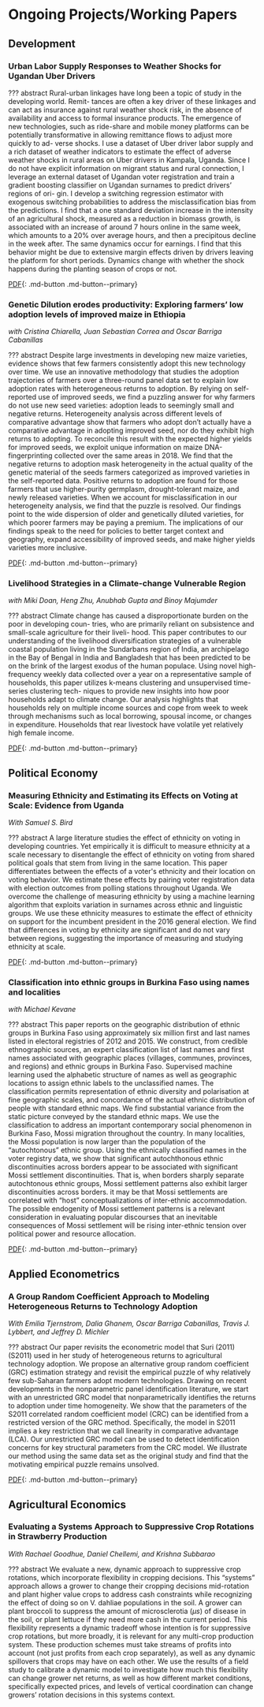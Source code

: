 # Ongoing Projects/Working Papers

## Development

### Urban Labor Supply Responses to Weather Shocks for Ugandan Uber Drivers

??? abstract
    Rural-urban linkages have long been a topic of study in the developing world. Remit- tances are often a key driver of these linkages and can act as insurance against rural weather shock risk, in the absence of availability and access to formal insurance products. The emergence of new technologies, such as ride-share and mobile money platforms can be potentially transformative in allowing remittance flows to adjust more quickly to ad- verse shocks. I use a dataset of Uber driver labor supply and a rich dataset of weather indicators to estimate the effect of adverse weather shocks in rural areas on Uber drivers in Kampala, Uganda. Since I do not have explicit information on migrant status and rural connection, I leverage an external dataset of Ugandan voter registration and train a gradient boosting classifier on Ugandan surnames to predict drivers’ regions of ori- gin. I develop a switching regression estimator with exogenous switching probabilities to address the misclassification bias from the predictions. I find that a one standard deviation increase in the intensity of an agricultural shock, measured as a reduction in biomass growth, is associated with an increase of around 7 hours online in the same week, which amounts to a 20% over average hours, and then a precipitous decline in the week after. The same dynamics occur for earnings. I find that this behavior might be due to extensive margin effects driven by drivers leaving the platform for short periods. Dynamics change with whether the shock happens during the planting season of crops or not.


[PDF](https://drive.google.com/file/d/14VANz8V45C6bIX1d4__IMmOn5xNJM5a7/view?usp=share_link){: .md-button .md-button--primary}

### Genetic Dilution erodes productivity: Exploring farmers’ low adoption levels of improved maize in Ethiopia

*with Cristina Chiarella, Juan Sebastian Correa and Oscar Barriga Cabanillas*

??? abstract
    Despite large investments in developing new maize varieties, evidence shows that few farmers
    consistently adopt this new technology over time. We use an innovative methodology that
    studies the adoption trajectories of farmers over a three-round panel data set to explain low
    adoption rates with heterogeneous returns to adoption. By relying on self-reported use of
    improved seeds, we find a puzzling answer for why farmers do not use new seed varieties:
    adoption leads to seemingly small and negative returns. Heterogeneity analysis across different
    levels of comparative advantage show that farmers who adopt don’t actually have a comparative
    advantage in adopting improved seed, nor do they exhibit high returns to adopting. To reconcile
    this result with the expected higher yields for improved seeds, we exploit unique information
    on maize DNA-fingerprinting collected over the same areas in 2018. We find that the negative
    returns to adoption mask heterogeneity in the actual quality of the genetic material of the seeds
    farmers categorized as improved varieties in the self-reported data. Positive returns to adoption
    are found for those farmers that use higher-purity germplasm, drought-tolerant maize, and newly
    released varieties. When we account for misclassification in our heterogeneity analysis, we find
    that the puzzle is resolved. Our findings point to the wide dispersion of older and genetically
    diluted varieties, for which poorer farmers may be paying a premium. The implications of our findings speak to the need for policies to better target context and geography, expand accessibility of improved seeds, and make higher yields varieties more inclusive.

[PDF](https://drive.google.com/file/d/1sqC0W1mUMzPzQreimT22qnqsnNlIj3bc/view?usp=sharing){: .md-button .md-button--primary}


### Livelihood Strategies in a Climate-change Vulnerable Region

*with Miki Doan, Heng Zhu, Anubhab Gupta and Binoy Majumder*

??? abstract
    Climate change has caused a disproportionate burden on the poor in developing coun-
    tries, who are primarily reliant on subsistence and small-scale agriculture for their liveli-
    hood. This paper contributes to our understanding of the livelihood diversification
    strategies of a vulnerable coastal population living in the Sundarbans region of India,
    an archipelago in the Bay of Bengal in India and Bangladesh that has been predicted
    to be on the brink of the largest exodus of the human populace. Using novel high-
    frequency weekly data collected over a year on a representative sample of households,
    this paper utilizes k-means clustering and unsupervised time-series clustering tech-
    niques to provide new insights into how poor households adapt to climate change. Our
    analysis highlights that households rely on multiple income sources and cope from week
    to week through mechanisms such as local borrowing, spousal income, or changes in
    expenditure. Households that rear livestock have volatile yet relatively high female
    income.

[PDF](https://scholar.google.com/scholar_url?url=https://ageconsearch.umn.edu/record/322365/files/24195.pdf&hl=en&sa=T&oi=gsb-gga&ct=res&cd=2&d=12962046704729585600&ei=7e1vY4C5MIqUy9YP-OmKyAQ&scisig=AAGBfm2aaJtfS_KnDh5hRc47a4cZxX41aw){: .md-button .md-button--primary}

## Political Economy

### Measuring Ethnicity and Estimating its Effects on Voting at Scale: Evidence from Uganda

*With Samuel S. Bird*

??? abstract
    A large literature studies the effect of ethnicity on voting in developing countries. Yet empirically it is difficult to measure ethnicity at a scale necessary to disentangle the effect of ethnicity on voting from shared political goals that stem from living in the same location. This paper differentiates between the effects of a voter's ethnicity and their location on voting behavior. We estimate these effects by pairing voter registration data with election outcomes from polling stations throughout Uganda. We overcome the challenge of measuring ethnicity by using a machine learning algorithm that exploits variation in surnames across ethnic and linguistic groups. We use these ethnicity measures to estimate the effect of ethnicity on support for the incumbent president in the 2016 general election. We find that differences in voting by ethnicity are significant and do not vary between regions, suggesting the importance of measuring and studying ethnicity at scale.

[PDF](https://drive.google.com/file/d/1Tdmr2_4DCSXIt_Q7tq1omglsgn249VgE/view?usp=sharing){: .md-button .md-button--primary}

### Classification into ethnic groups in Burkina Faso using names and localities

*with Michael Kevane*

??? abstract
    This paper reports on the geographic distribution of ethnic groups in Burkina Faso
    using approximately six million first and last names listed in electoral registries of 2012 and 2015.
    We construct, from credible ethnographic sources, an expert classification list of last names and
    first names associated with geographic places (villages, communes, provinces, and regions) and
    ethnic groups in Burkina Faso. Supervised machine learning used the alphabetic structure of
    names as well as geographic locations to assign ethnic labels to the unclassified names. The
    classification permits representation of ethnic diversity and polarisation at fine geographic scales,
    and concordance of the actual ethnic distribution of people with standard ethnic maps. We find
    substantial variance from the static picture conveyed by the standard ethnic maps. We use the
    classification to address an important contemporary social phenomenon in Burkina Faso, Mossi
    migration throughout the country. In many localities, the Mossi population is now larger than the
    population of the “autochtonous” ethnic group. Using the ethnically classified names in the voter
    registry data, we show that significant autochthonous ethnic discontinuities across borders appear
    to be associated with significant Mossi settlement discontinuities. That is, when borders sharply
    separate autochtonous ethnic groups, Mossi settlement patterns also exhibit larger discontinuities
    across borders. it may be that Mossi settlements are correlated with “host” conceptualizations of
    inter-ethnic accommodation. The possible endogenity of Mossi settlement patterns is a relevant
    consideration in evaluating popular discourses that an inevitable consequences of Mossi settlement
    will be rising inter-ethnic tension over political power and resource allocation.

[PDF](https://drive.google.com/file/d/1ZCS0c89GkS4hio5WEUrMSnqJ1FYeMd0V/view?usp=sharing){: .md-button .md-button--primary}
## Applied Econometrics

### A Group Random Coefficient Approach to Modeling Heterogeneous Returns to Technology Adoption

*With Emilia Tjernstrom, Dalia Ghanem, Oscar Barriga Cabanillas, Travis J. Lybbert, and Jeffrey D. Michler*

??? abstract
    Our paper revisits the econometric model that Suri (2011) (S2011) used in her study of heterogeneous returns to agricultural technology adoption. We propose an alternative group random coefficient (GRC) estimation strategy and revisit the empirical puzzle of why relatively few sub-Saharan farmers adopt modern technologies. Drawing on recent developments in the nonparametric panel identification literature, we start with an unrestricted GRC model that nonparametrically identifies the returns to adoption under time homogeneity. We show that the parameters of the S2011 correlated random coefficient model (CRC) can be identified from a restricted version of the GRC method. Specifically, the model in S2011 implies a key restriction that we call linearity in comparative advantage (LCA). Our unrestricted GRC model can be used to detect identification concerns for key structural parameters from the CRC model. We illustrate our method using the same data set as the original study and find that the motivating empirical puzzle remains unsolved.

[PDF](https://emiliatjernstrom.com/files/TGBLMM2020.pdf){: .md-button .md-button--primary}

## Agricultural Economics

### Evaluating a Systems Approach to Suppressive Crop Rotations in Strawberry Production

*With Rachael Goodhue, Daniel Chellemi, and Krishna Subbarao*

??? abstract
    We evaluate a new, dynamic approach to suppressive crop rotations, which incorporate flexibility in cropping decisions. This “systems” approach allows a grower to change their cropping decisions mid-rotation and plant higher value crops to address cash constraints while recognizing the effect of doing so on V. dahliae populations in the soil. A grower can plant broccoli to suppress the amount of microsclerotia ($\mu s$) of disease in the soil, or plant lettuce if they need more cash in the current period. This flexibility represents a dynamic tradeoff whose intention is for suppressive crop rotations, but more broadly, it is relevant for any multi-crop production system. These production schemes must take streams of profits into account (not just profits from each crop separately), as well as any dynamic spillovers that crops may have on each other.  We use the results of a field study to calibrate a dynamic model to investigate how much this flexibility can change grower net returns, as well as how different market conditions, specifically expected prices, and levels of vertical coordination can change growers’ rotation decisions in this systems context.

